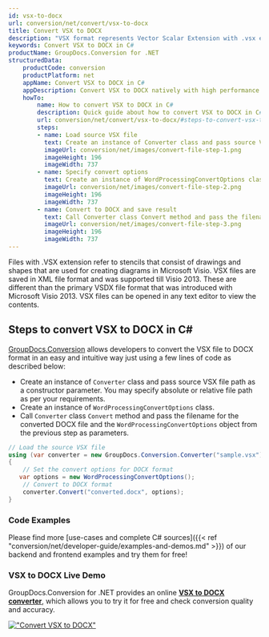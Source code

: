 ```yaml
---
id: vsx-to-docx
url: conversion/net/convert/vsx-to-docx
title: Convert VSX to DOCX
description: "VSX format represents Vector Scalar Extension with .vsx extension. Learn how to convert VSX to DOCX file programmatically in C# language using GroupDocs.Conversion for .NET library."
keywords: Convert VSX to DOCX in C#
productName: GroupDocs.Conversion for .NET
structuredData:
    productCode: conversion
    productPlatform: net
    appName: Convert VSX to DOCX in C#
    appDescription: Convert VSX to DOCX natively with high performance using C# language and server side GroupDocs.Conversion for .NET APIs, without the use of any software like Microsoft or Open Office.
    howTo:
        name: How to convert VSX to DOCX in C# 
        description: Quick guide about how to convert VSX to DOCX in C# with high performance and accuracy.
        url: conversion/net/convert/vsx-to-docx/#steps-to-convert-vsx-to-docx-in-c
        steps:
        - name: Load source VSX file 
          text: Create an instance of Converter class and pass source VSX file path as a constructor parameter. You may specify absolute or relative file path as per your requirements. 
          imageUrl: conversion/net/images/convert-file-step-1.png
          imageHeight: 196
          imageWidth: 737
        - name: Specify convert options 
          text: Create an instance of WordProcessingConvertOptions class.
          imageUrl: conversion/net/images/convert-file-step-2.png
          imageHeight: 196
          imageWidth: 737
        - name: Convert to DOCX and save result 
          text: Call Converter class Convert method and pass the filename for the converted HTML file and the WordProcessingConvertOptions object from the previous step as parameters.
          imageUrl: conversion/net/images/convert-file-step-3.png
          imageHeight: 196
          imageWidth: 737
---
```


Files with .VSX extension refer to stencils that consist of drawings and shapes that are used for creating diagrams in Microsoft Visio. VSX files are saved in XML file format and was supported till Visio 2013. These are different than the primary VSDX file format that was introduced with Microsoft Visio 2013. VSX files can be opened in any text editor to view the contents.

## Steps to convert VSX to DOCX in C#

[GroupDocs.Conversion](https://products.groupdocs.com/conversion/net) allows developers to convert the VSX file to DOCX format in an easy and intuitive way just using a few lines of code as described below:

* Create an instance of `Converter` class and pass source VSX file path as a constructor parameter. You may specify absolute or relative file path as per your requirements. 
* Create an instance of `WordProcessingConvertOptions` class.
* Call `Converter` class `Convert` method and pass the filename for the converted DOCX file and the `WordProcessingConvertOptions` object from the previous step as parameters.

```csharp
// Load the source VSX file
using (var converter = new GroupDocs.Conversion.Converter("sample.vsx"))
{
    // Set the convert options for DOCX format
   var options = new WordProcessingConvertOptions();
    // Convert to DOCX format
    converter.Convert("converted.docx", options);
}
```

### Code Examples

Please find more [use-cases and complete C# sources]({{< ref "conversion/net/developer-guide/examples-and-demos.md" >}}) of our backend and frontend examples and try them for free!

### VSX to DOCX Live Demo

GroupDocs.Conversion for .NET provides an online [**VSX to DOCX converter**](https://products.groupdocs.app/conversion/vsx-to-docx), which allows you to try it for free and check conversion quality and accuracy.

[!["Convert VSX to DOCX"](conversion/net/images/convert-to-docx/convert-vsx-to-docx.png)](https://products.groupdocs.app/conversion/vsx-to-docx)